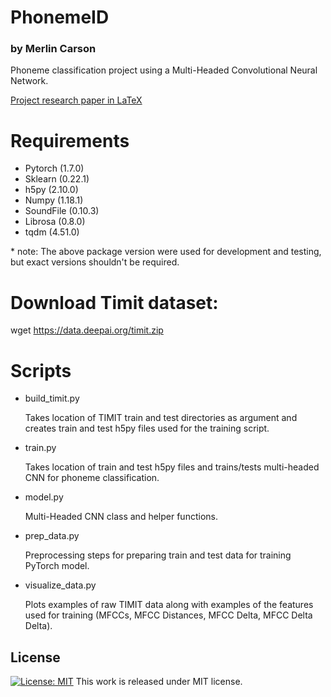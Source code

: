 # PhonemeID
### by Merlin Carson
Phoneme classification project using a Multi-Headed Convolutional Neural Network.

[Project research paper in LaTeX](https://github.com/mpc6/PhonemeID/blob/main/PhonemeID_CNN.pdf)

# Requirements
* Pytorch (1.7.0)
* Sklearn (0.22.1)
* h5py (2.10.0)
* Numpy (1.18.1)
* SoundFile (0.10.3)
* Librosa (0.8.0)
* tqdm (4.51.0)

\* note: The above package version were used for development and testing, but exact versions shouldn't be required.

# Download Timit dataset:
wget https://data.deepai.org/timit.zip 

# Scripts

- build_timit.py

    Takes location of TIMIT train and test directories as argument and creates train and test h5py files used for the training script.
  
 - train.py
 
    Takes location of train and test h5py files and trains/tests multi-headed CNN for phoneme classification.
  
  - model.py
  
    Multi-Headed CNN class and helper functions.
  
  - prep_data.py
  
    Preprocessing steps for preparing train and test data for training PyTorch model.
  
  - visualize_data.py
  
    Plots examples of raw TIMIT data along with examples of the features used for training (MFCCs, MFCC Distances, MFCC Delta, MFCC Delta Delta).
  
## License
[![License: MIT](https://img.shields.io/badge/License-MIT-yellow.svg)](https://github.com/mpc6/PhonemeID/blob/master/LICENSE.txt)
This work is released under MIT license.
